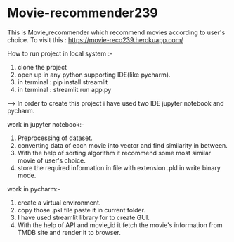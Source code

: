 # Movie-recommender239
This is Movie_recommender which recommend movies according to user's choice. To visit this :  https://movie-reco239.herokuapp.com/


How to run project in local system :-
1. clone the project
2. open up in any python supporting IDE(like pycharm).
3. in terminal : pip install streamlit
4. in terminal : streamlit run app.py

--> In order to create this project i have used two IDE jupyter notebook and pycharm.

work in jupyter notebook:-
1. Preprocessing of dataset.
2. converting data of each movie into vector and find similarity in between.
3. With the help of sorting algorithm it recommend some most similar movie of user's choice.
4. store the required information in file with extension .pkl in write binary mode.

work in pycharm:-
1. create a virtual environment.
2. copy those .pkl file paste it in current folder.
3. I have used streamlit library for to create GUI.
4. With the help of API and movie_id it fetch the movie's information from TMDB site and render it to browser.


